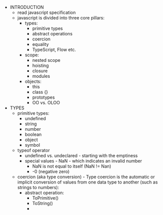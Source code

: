 
- INTRODUCTION
	- read javascript specification
	- javascript is divided into three core pillars:
		- types:
			- primitive types
			- abstract operations
			- coercion
			- equality
			- TypeScript, Flow etc.
		- scope:
			- nested scope
			- hoisting
			- closure
			- modules
		- objects:
			- this
			- class {}
			- prototypes
			- OO vs. OLOO
- TYPES
	- primitive types:
		- undefined
		- string
		- number
		- boolean
		- object
		- symbol
	- typeof operator
		- undefined vs. undeclared - starting with the emptiness
		- special values - NaN - which indicates an invalid number
			- NaN is not equal to itself (NaN != Nan)
			- -0 (negative zero)
	- coercion (aka type conversion) - Type coercion is the automatic or implicit conversion of values from one data type to another (such as strings to numbers):
		- abstract operation:
			- ToPrimitive()
			- ToString()
			- 